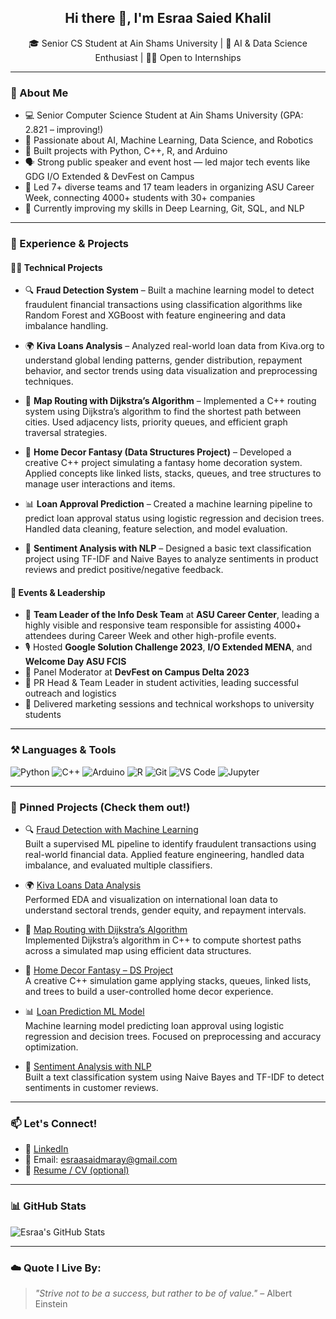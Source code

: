 <h2 align="center">Hi there 👋, I'm Esraa Saied Khalil</h2>
<p align="center">🎓  Senior CS Student at Ain Shams University | 🤖 AI & Data Science Enthusiast | 👩‍💻 Open to Internships</p>

---

### 🧠 About Me
- 💻 Senior Computer Science Student at Ain Shams University (GPA: 2.821 – improving!)
- 🤖 Passionate about AI, Machine Learning, Data Science, and Robotics
- 🧪 Built projects with Python, C++, R, and Arduino
- 🗣 Strong public speaker and event host — led major tech events like GDG I/O Extended & DevFest on Campus
- 🧭 Led 7+ diverse teams and 17 team leaders in organizing ASU Career Week, connecting 4000+ students with 30+ companies
- 🌱 Currently improving my skills in Deep Learning, Git, SQL, and NLP

---

### 💼 Experience & Projects

#### 👩‍💻 Technical Projects
- 🔍 **Fraud Detection System** – Built a machine learning model to detect fraudulent financial transactions using classification algorithms like Random Forest and XGBoost with feature engineering and data imbalance handling.
  
- 🌍 **Kiva Loans Analysis** – Analyzed real-world loan data from Kiva.org to understand global lending patterns, gender distribution, repayment behavior, and sector trends using data visualization and preprocessing techniques.
  
- 🧭 **Map Routing with Dijkstra’s Algorithm** – Implemented a C++ routing system using Dijkstra’s algorithm to find the shortest path between cities. Used adjacency lists, priority queues, and efficient graph traversal strategies.
  
- 🧱 **Home Decor Fantasy (Data Structures Project)** – Developed a creative C++ project simulating a fantasy home decoration system. Applied concepts like linked lists, stacks, queues, and tree structures to manage user interactions and items.
  
- 📊 **Loan Approval Prediction** – Created a machine learning pipeline to predict loan approval status using logistic regression and decision trees. Handled data cleaning, feature selection, and model evaluation.
  
- 💬 **Sentiment Analysis with NLP** – Designed a basic text classification project using TF-IDF and Naive Bayes to analyze sentiments in product reviews and predict positive/negative feedback.



#### 🎤 Events & Leadership
- 🧭 **Team Leader of the Info Desk Team** at **ASU Career Center**, leading a highly visible and responsive team responsible for assisting 4000+ attendees during Career Week and other high-profile events.
- 🎙️ Hosted **Google Solution Challenge 2023**, **I/O Extended MENA**, and **Welcome Day ASU FCIS**
- 🧠 Panel Moderator at **DevFest on Campus Delta 2023**
- 🤝 PR Head & Team Leader in student activities, leading successful outreach and logistics
- 📣 Delivered marketing sessions and technical workshops to university students

---

### ⚒️ Languages & Tools
![Python](https://img.shields.io/badge/-Python-black?style=flat-square&logo=python)
![C++](https://img.shields.io/badge/-C++-black?style=flat-square&logo=c%2B%2B)
![Arduino](https://img.shields.io/badge/-Arduino-black?style=flat-square&logo=arduino)
![R](https://img.shields.io/badge/-R-black?style=flat-square&logo=r)
![Git](https://img.shields.io/badge/-Git-black?style=flat-square&logo=git)
![VS Code](https://img.shields.io/badge/-VS%20Code-black?style=flat-square&logo=visual-studio-code)
![Jupyter](https://img.shields.io/badge/-Jupyter-black?style=flat-square&logo=jupyter)

---

### 📌 Pinned Projects (Check them out!)
- 🔍 [Fraud Detection with Machine Learning](https://github.com/esraasaidmaray/FRAUD-DETECTION)  
  Built a supervised ML pipeline to identify fraudulent transactions using real-world financial data. Applied feature engineering, handled data imbalance, and evaluated multiple classifiers.

- 🌍 [Kiva Loans Data Analysis](https://github.com/esraasaidmaray/KIVA-LOAN-DATA-ANALYSIS)  
  Performed EDA and visualization on international loan data to understand sectoral trends, gender equity, and repayment intervals.

- 🧭 [Map Routing with Dijkstra’s Algorithm](https://github.com/esraasaidmaray/Map-routing-Dijkstra)  
  Implemented Dijkstra’s algorithm in C++ to compute shortest paths across a simulated map using efficient data structures.

- 🧱 [Home Decor Fantasy – DS Project](https://github.com/esraasaidmaray/Home-Decor-Fantasy)  
  A creative C++ simulation game applying stacks, queues, linked lists, and trees to build a user-controlled home decor experience.

- 📊 [Loan Prediction ML Model](https://github.com/esraasaidmaray/Loan-Prediction)  
  Machine learning model predicting loan approval using logistic regression and decision trees. Focused on preprocessing and accuracy optimization.

- 💬 [Sentiment Analysis with NLP](https://github.com/esraasaidmaray/NLP-Sentiment-Analysis)  
  Built a text classification system using Naive Bayes and TF-IDF to detect sentiments in customer reviews.


---

### 📫 Let's Connect!
- 💼 [LinkedIn](https://www.linkedin.com/in/esraasaiedkhalil/)
- 📧 Email: esraasaidmaray@gmail.com
- 📂 [Resume / CV (optional)](https://drive.google.com/file/d/1fXOAhp6aH0lG284qb3glrKguQtGtnxVc/view?usp=sharing)

---

### 📊 GitHub Stats
![Esraa's GitHub Stats](https://github-readme-stats.vercel.app/api?username=esraasaidmaray&show_icons=true&theme=radical)

---

### ☁️ Quote I Live By:
> *"Strive not to be a success, but rather to be of value."* – Albert Einstein
